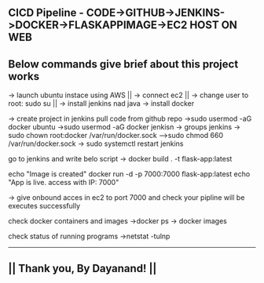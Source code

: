 CICD Pipeline -
CODE->GITHUB->JENKINS->DOCKER->FLASKAPPIMAGE->EC2 HOST ON WEB
--------------------------------------------------------------
Below commands give brief about this project works
--------------------------------------------------

-> launch ubuntu instace using AWS ||
-> connect ec2 ||
-> change user to root:  sudo su ||
-> install jenkins nad java 
-> install docker

-> create project in jenkins pull code from github repo
->sudo usermod -aG docker ubuntu
->sudo usermod -aG docker jenkisn
-> groups jenkins
-> sudo chown root:docker /var/run/docker.sock 
-->sudo chmod 660 /var/run/docker.sock
-> sudo systemctl restart jenkins

go to jenkins and write belo script
-> docker build . -t flask-app:latest 

echo "Image is created"
docker run -d -p 7000:7000 flask-app:latest
echo "App is live. access with IP: 7000"

-> give onbound acces in ec2 to port 7000
and check your pipline will be executes successfully

 check docker containers and images
->docker ps
-> docker images

check status of running programs
->netstat -tulnp

-------------------------------
|| Thank you, By Dayanand! ||
----------------------------------
